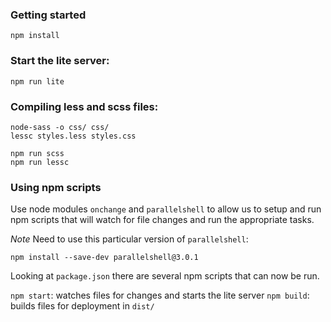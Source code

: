 ### Getting started
```
npm install
```

### Start the lite server:
```
npm run lite
```

### Compiling less and scss files:

```
node-sass -o css/ css/
lessc styles.less styles.css

npm run scss
npm run lessc
```

### Using npm scripts
Use node modules `onchange` and `parallelshell` to allow us to setup and run
npm scripts that will watch for file changes and run the appropriate tasks.

*Note* Need to use this particular version of `parallelshell`:
```
npm install --save-dev parallelshell@3.0.1
```

Looking at `package.json` there are several npm scripts that can now be run.

`npm start`: watches files for changes and starts the lite server
`npm build`: builds files for deployment in `dist/`

